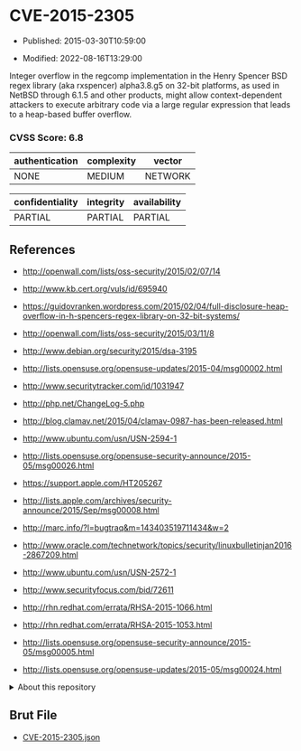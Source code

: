 # CVE-2015-2305

- Published: 2015-03-30T10:59:00

- Modified: 2022-08-16T13:29:00

Integer overflow in the regcomp implementation in the Henry Spencer BSD regex library (aka rxspencer) alpha3.8.g5 on 32-bit platforms, as used in NetBSD through 6.1.5 and other products, might allow context-dependent attackers to execute arbitrary code via a large regular expression that leads to a heap-based buffer overflow.

### CVSS Score: **6.8**

| authentication | complexity | vector |
| --- | --- | --- |
| NONE | MEDIUM | NETWORK |

| confidentiality | integrity | availability |
| --- | --- | --- |
| PARTIAL | PARTIAL | PARTIAL |

## References

* http://openwall.com/lists/oss-security/2015/02/07/14

* http://www.kb.cert.org/vuls/id/695940

* https://guidovranken.wordpress.com/2015/02/04/full-disclosure-heap-overflow-in-h-spencers-regex-library-on-32-bit-systems/

* http://openwall.com/lists/oss-security/2015/03/11/8

* http://www.debian.org/security/2015/dsa-3195

* http://lists.opensuse.org/opensuse-updates/2015-04/msg00002.html

* http://www.securitytracker.com/id/1031947

* http://php.net/ChangeLog-5.php

* http://blog.clamav.net/2015/04/clamav-0987-has-been-released.html

* http://www.ubuntu.com/usn/USN-2594-1

* http://lists.opensuse.org/opensuse-security-announce/2015-05/msg00026.html

* https://support.apple.com/HT205267

* http://lists.apple.com/archives/security-announce/2015/Sep/msg00008.html

* http://marc.info/?l=bugtraq&m=143403519711434&w=2

* http://www.oracle.com/technetwork/topics/security/linuxbulletinjan2016-2867209.html

* http://www.ubuntu.com/usn/USN-2572-1

* http://www.securityfocus.com/bid/72611

* http://rhn.redhat.com/errata/RHSA-2015-1066.html

* http://rhn.redhat.com/errata/RHSA-2015-1053.html

* http://lists.opensuse.org/opensuse-security-announce/2015-05/msg00005.html

* http://lists.opensuse.org/opensuse-updates/2015-05/msg00024.html

<details>
<summary>About this repository</summary> 

  This repository is part of the project [Live Hack CVE](https://github.com/Live-Hack-CVE). Main website can be found [www.live-hack.org](https://www.live-hack.org) 
  
  Made by [Sn0wAlice](https://github.com/Sn0wAlice) for the people that care about security and need to have a feed of the latest CVEs. Hope you enjoy it, don't forget to star the repo and follow me on [Twitter](https://twitter.com/Sn0wAlice) and [Github](https://github.com/Sn0wAlice). And that is my [personnal website](https://www.alice-snow.me/)

  - [Home Page](https://github.com/Live-Hack-CVE)
  - [Framework](https://github.com/Live-Hack-CVE/cve-framework)
  - [CVE database](https://github.com/Live-Hack-CVE/full_database)
  - [Changelog](https://github.com/Live-Hack-CVE/Changelog)
</details>

## Brut File

* [CVE-2015-2305.json](https://raw.githubusercontent.com/Live-Hack-CVE/full_database/main/cves/2015/CVE-2015-2305.json)

